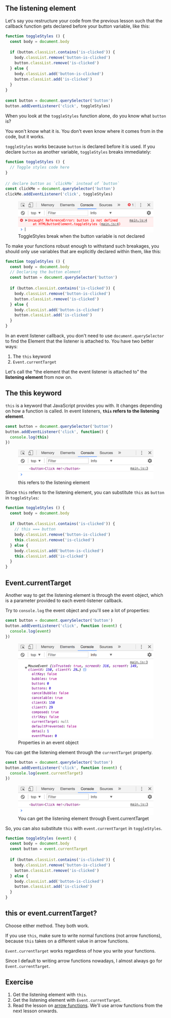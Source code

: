 ## The listening element

Let's say you restructure your code from the previous lesson such that the callback function gets declared before your button variable, like this:

```js
function toggleStyles () {
  const body = document.body

  if (button.classList.contains('is-clicked')) {
    body.classList.remove('button-is-clicked')
    button.classList.remove('is-clicked')
  } else {
    body.classList.add('button-is-clicked')
    button.classList.add('is-clicked')
  }
}

const button = document.querySelector('button')
button.addEventListener('click', toggleStyles)
```

When you look at the `toggleStyles` function alone, do you know what `button` is?

You won't know what it is. You don't even know where it comes from in the code, but it works.

`toggleStyles` works because `button` is declared before it is used. If you declare `button` as another variable, `toggleStyles` breaks immediately:

```js
function toggleStyles () {
  // Toggle styles code here
}

// declare button as `clickMe` instead of `button`
const clickMe = document.querySelector('button')
clickMe.addEventListener('click', toggleStyles)
```

<figure>
  <img src="../../images/events/listening-elem/break.png" alt="ToggleStyles break when the button variable is not declared">
  <figcaption>ToggleStyles break when the button variable is not declared</figcaption>
</figure>

To make your functions robust enough to withstand such breakages, you should only use variables that are explicitly declared within them, like this:

```js
function toggleStyles () {
  const body = document.body
  // Declaring the button element
  const button = document.querySelector('button')

  if (button.classList.contains('is-clicked')) {
    body.classList.remove('button-is-clicked')
    button.classList.remove('is-clicked')
  } else {
    body.classList.add('button-is-clicked')
    button.classList.add('is-clicked')
  }
}
```

In an event listener callback, you don't need to use `document.querySelector` to find the Element that the listener is attached to. You have two better ways:

1. The `this` keyword
2. `Event.currentTarget`

Let's call the "the element that the event listener is attached to" the **listening element** from now on.

## The this keyword

`this` is a keyword that JavaScript provides you with. It changes depending on how a function is called. In event listeners, **`this` refers to the listening element**.

```js
const button = document.querySelector('button')
button.addEventListener('click', function() {
  console.log(this)
})
```

<figure>
  <img src="../../images/events/listening-elem/listening-elem.png" alt="this refers to the listening element">
  <figcaption>this refers to the listening element</figcaption>
</figure>

Since `this` refers to the listening element, you can substitute `this` as `button` in `toggleStyles`:

```js
function toggleStyles () {
  const body = document.body

  if (button.classList.contains('is-clicked')) {
    // this === button
    body.classList.remove('button-is-clicked')
    this.classList.remove('is-clicked')
  } else {
    body.classList.add('button-is-clicked')
    this.classList.add('is-clicked')
  }
}
```

## Event.currentTarget

Another way to get the listening element is through the event object, which is a parameter provided to each event-listener callback.

Try to `console.log` the event object and you'll see a lot of properties:

```js
const button = document.querySelector('button')
button.addEventListener('click', function (event) {
  console.log(event)
})
```

<figure>
  <img src="../../images/events/listening-elem/event-object.png" alt="Properties in an event object">
  <figcaption>Properties in an event object</figcaption>
</figure>

You can get the listening element through the `currentTarget` property.

```js
const button = document.querySelector('button')
button.addEventListener('click', function (event) {
  console.log(event.currentTarget)
})
```

<figure>
  <img src="../../images/events/listening-elem/listening-elem.png" alt="You can get the listening element through Event.currentTarget">
  <figcaption>You can get the listening element through Event.currentTarget</figcaption>
</figure>

So, you can also substitute `this` with `event.currentTarget` in `toggleStyles`.

```js
function toggleStyles (event) {
  const body = document.body
  const button = event.currentTarget

  if (button.classList.contains('is-clicked')) {
    body.classList.remove('button-is-clicked')
    button.classList.remove('is-clicked')
  } else {
    body.classList.add('button-is-clicked')
    button.classList.add('is-clicked')
  }
}
```

## this or event.currentTarget?

Choose either method. They both work.

If you use `this`, make sure to write normal functions (not arrow functions), because `this` takes on a different value in arrow functions.

`Event.currentTarget` works regardless of how you write your functions.

Since I default to writing arrow functions nowadays, I almost always go for `Event.currentTarget`.

## Exercise

1. Get the listening element with `this`.
2. Get the listening element with `Event.currentTarget`.
3. Read the lesson on [arrow functions](../02.js-basics/08.arrow-functions.md). We'll use arrow functions from the next lesson onwards.
